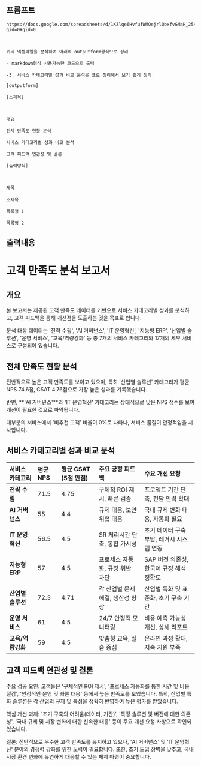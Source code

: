 ## 프롬프트
```
https://docs.google.com/spreadsheets/d/1KZlqe6HvfufWMOejrlQbxfvGMaH_25KUrYMoUsJZQxQ/edit?gid=0#gid=0



위의 엑셀파일을 분석하여 아래의 outputform형식으로 정리

- markdown형식 사용가능한 코드으로 출력

-3. 서비스 카테고리별 성과 비교 분석은 표로 정리해서 보기 쉽게 정리

[outputform]

[소제목]



개요

전체 만족도 현황 분석

서비스 카테고리별 성과 비교 분석

고객 피드백 연관성 및 결론

[출력방식]



제목

소제목

목록형 1

목록형 2
```

## 출력내용


# 고객 만족도 분석 보고서

## 개요

본 보고서는 제공된 고객 만족도 데이터를 기반으로 서비스 카테고리별 성과를 분석하고, 고객 피드백을 통해 개선점을 도출하는 것을 목표로 합니다. 

분석 대상 데이터는 '전략 수립', 'AI 거버넌스', 'IT 운영혁신', '지능형 ERP', '산업별 솔루션', '운영 서비스', '교육/역량강화' 등 총 7개의 서비스 카테고리와 17개의 세부 서비스로 구성되어 있습니다. 

## 전체 만족도 현황 분석

전반적으로 높은 고객 만족도를 보이고 있으며, 특히 '산업별 솔루션' 카테고리가 평균 NPS 74.6점, CSAT 4.76점으로 가장 높은 성과를 기록했습니다. 

반면, **'AI 거버넌스'**와 'IT 운영혁신' 카테고리는 상대적으로 낮은 NPS 점수를 보여 개선이 필요한 것으로 파악됩니다. 

대부분의 서비스에서 '비추천 고객' 비율이 0%로 나타나, 서비스 품질이 안정적임을 시사합니다. 

## 서비스 카테고리별 성과 비교 분석

| 서비스 카테고리 | 평균 NPS | 평균 CSAT (5점 만점) | 주요 긍정 피드백 | 주요 개선 요청 |
| :--- | :--- | :--- | :--- | :--- |
| **전략 수립** | 71.5 | 4.75 | 구체적 ROI 제시, 빠른 검증 | 프로젝트 기간 단축, 전담 인력 확대 |
| **AI 거버넌스** | 55 | 4.4 | 규제 대응, 보안 위협 대응 | 국내 규제 변화 대응, 자동화 필요 |
| **IT 운영혁신** | 56.5 | 4.5 | SR 처리시간 단축, 통합 가시성 | 초기 데이터 구축 부담, 레거시 시스템 연동 |
| **지능형 ERP** | 57 | 4.5 | 프로세스 자동화, 규정 위반 차단 | SAP 버전 의존성, 한국어 규정 해석 정확도 |
| **산업별 솔루션** | 72.3 | 4.71 | 각 산업별 문제 해결, 생산성 향상 | 산업별 특화 및 표준화, 초기 구축 기간 |
| **운영 서비스** | 61 | 4.5 | 24/7 안정적 모니터링 | 비용 예측 가능성 개선, 상세 리포트 |
| **교육/역량강화** | 59 | 4.5 | 맞춤형 교육, 실습 중심 | 온라인 과정 확대, 지속 지원 부족 |

## 고객 피드백 연관성 및 결론

주요 성공 요인: 고객들은 '구체적인 ROI 제시', '프로세스 자동화를 통한 시간 및 비용 절감', '안정적인 운영 및 빠른 대응' 등에서 높은 만족도를 보였습니다. 특히, 산업별 특화 솔루션은 각 산업의 규제 및 특성을 정확히 반영하여 높은 평가를 받았습니다. 


핵심 개선 과제: '초기 구축의 어려움(데이터, 기간)', '특정 솔루션 및 버전에 대한 의존성', '국내 규제 및 시장 변화에 대한 신속한 대응' 등이 주요 개선 요청 사항으로 확인되었습니다. 

결론: 전반적으로 우수한 고객 만족도를 유지하고 있으나, 'AI 거버넌스' 및 'IT 운영혁신' 분야의 경쟁력 강화를 위한 노력이 필요합니다. 또한, 초기 도입 장벽을 낮추고, 국내 시장 환경 변화에 유연하게 대응할 수 있는 체계 마련이 중요합니다. 